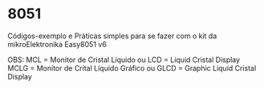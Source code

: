 # 8051
Códigos-exemplo e Práticas simples para se fazer com o kit da mikroElektronika Easy8051 v6

OBS:  MCL = Monitor de Cristal Líquido ou LCD = Liquid Cristal Display
MCLG = Monitor de Crital Líquido Gráfico ou GLCD = Graphic Liquid Cristal Display
